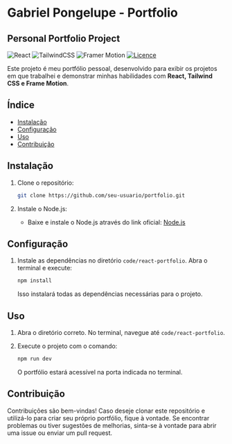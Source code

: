 # Gabriel Pongelupe - Portfolio
## Personal Portfolio Project

![React](https://img.shields.io/badge/React-%2320232a.svg?style=for-the-badge&logo=react&logoColor=%2361DAFB)
![TailwindCSS](https://img.shields.io/badge/TailwindCSS-%2338B2AC.svg?style=for-the-badge&logo=tailwind-css&logoColor=white)
![Framer Motion](https://img.shields.io/badge/Framer--Motion-%23ff69b4.svg?style=for-the-badge&logo=framer&logoColor=white)
[![Licence](https://img.shields.io/github/license/Ileriayo/markdown-badges?style=for-the-badge)](./LICENSE)

Este projeto é meu portfólio pessoal, desenvolvido para exibir os projetos em que trabalhei e demonstrar minhas habilidades com **React, Tailwind CSS e Frame Motion**.

## Índice

- [Instalação](#instalação)
- [Configuração](#configuração)
- [Uso](#uso)
- [Contribuição](#contribuição)

## Instalação

1. Clone o repositório:

    ```bash
    git clone https://github.com/seu-usuario/portfolio.git
    ```

2. Instale o Node.js:
   - Baixe e instale o Node.js através do link oficial: [Node.js](https://nodejs.org/pt)

## Configuração

1. Instale as dependências no diretório `code/react-portfolio`. Abra o terminal e execute:

    ```bash
    npm install
    ```

   Isso instalará todas as dependências necessárias para o projeto.

## Uso

1. Abra o diretório correto. No terminal, navegue até `code/react-portfolio`.

2. Execute o projeto com o comando:

    ```bash
    npm run dev
    ```

   O portfólio estará acessível na porta indicada no terminal.

## Contribuição

Contribuições são bem-vindas! Caso deseje clonar este repositório e utilizá-lo para criar seu próprio portfólio, fique à vontade. Se encontrar problemas ou tiver sugestões de melhorias, sinta-se à vontade para abrir uma issue ou enviar um pull request.
